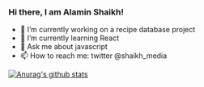 ### Hi there, I am Alamin Shaikh!

- 🔭 I’m currently working on a recipe database project
- 🌱 I’m currently learning React
- 💬 Ask me about javascript
- 📫 How to reach me: twitter @shaikh_media

[![Anurag's github stats](https://github-readme-stats.vercel.app/api?username=shaikhmedia)](https://github.com/anuraghazra/github-readme-stats)
